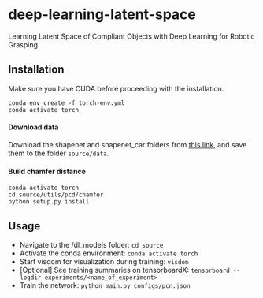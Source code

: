 # deep-learning-latent-space
Learning Latent Space of Compliant Objects with Deep Learning for Robotic Grasping

## Installation
Make sure you have CUDA before proceeding with the installation.
```shell
conda env create -f torch-env.yml
conda activate torch
```

#### Download data
Download the shapenet and shapenet_car folders from [this link](https://drive.google.com/open?id=1Af9igOStb6O9YHwjYHOwR0qW4uP3zLA6), and save them to the folder `source/data`.

#### Build chamfer distance 
```shell
conda activate torch
cd source/utils/pcd/chamfer
python setup.py install
```

## Usage
- Navigate to the /dl_models folder: `cd source`
- Activate the conda environment: `conda activate torch`
- Start visdom for visualization during training: `visdom`
- [Optional] See training summaries on tensorboardX: `tensorboard --logdir experiments/<name_of_experiment>`
- Train the network: `python main.py configs/pcn.json`